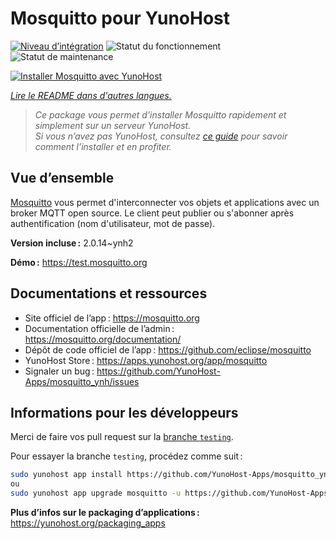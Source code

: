 <!--
Nota bene : ce README est automatiquement généré par <https://github.com/YunoHost/apps/tree/master/tools/readme_generator>
Il NE doit PAS être modifié à la main.
-->

# Mosquitto pour YunoHost

[![Niveau d’intégration](https://dash.yunohost.org/integration/mosquitto.svg)](https://dash.yunohost.org/appci/app/mosquitto) ![Statut du fonctionnement](https://ci-apps.yunohost.org/ci/badges/mosquitto.status.svg) ![Statut de maintenance](https://ci-apps.yunohost.org/ci/badges/mosquitto.maintain.svg)

[![Installer Mosquitto avec YunoHost](https://install-app.yunohost.org/install-with-yunohost.svg)](https://install-app.yunohost.org/?app=mosquitto)

*[Lire le README dans d'autres langues.](./ALL_README.md)*

> *Ce package vous permet d’installer Mosquitto rapidement et simplement sur un serveur YunoHost.*  
> *Si vous n’avez pas YunoHost, consultez [ce guide](https://yunohost.org/install) pour savoir comment l’installer et en profiter.*

## Vue d’ensemble

[Mosquitto](https://mosquitto.org/) vous permet d'interconnecter vos objets et applications avec un broker MQTT open source. Le client peut publier ou s'abonner après authentification (nom d'utilisateur, mot de passe).


**Version incluse :** 2.0.14~ynh2

**Démo :** <https://test.mosquitto.org>
## Documentations et ressources

- Site officiel de l’app : <https://mosquitto.org>
- Documentation officielle de l’admin : <https://mosquitto.org/documentation/>
- Dépôt de code officiel de l’app : <https://github.com/eclipse/mosquitto>
- YunoHost Store : <https://apps.yunohost.org/app/mosquitto>
- Signaler un bug : <https://github.com/YunoHost-Apps/mosquitto_ynh/issues>

## Informations pour les développeurs

Merci de faire vos pull request sur la [branche `testing`](https://github.com/YunoHost-Apps/mosquitto_ynh/tree/testing).

Pour essayer la branche `testing`, procédez comme suit :

```bash
sudo yunohost app install https://github.com/YunoHost-Apps/mosquitto_ynh/tree/testing --debug
ou
sudo yunohost app upgrade mosquitto -u https://github.com/YunoHost-Apps/mosquitto_ynh/tree/testing --debug
```

**Plus d’infos sur le packaging d’applications :** <https://yunohost.org/packaging_apps>
